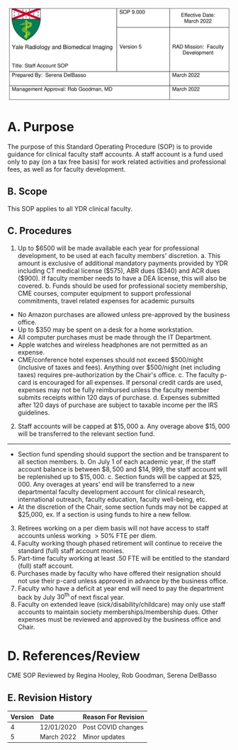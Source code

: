 ![img-0.jpeg](img-0.jpeg.png)

# A. Purpose 

The purpose of this Standard Operating Procedure (SOP) is to provide guidance for clinical faculty staff accounts. A staff account is a fund used only to pay (on a tax free basis) for work related activities and professional fees, as well as for faculty development.

## B. Scope

This SOP applies to all YDR clinical faculty.

## C. Procedures

1. Up to $\$ 6500$ will be made available each year for professional development, to be used at each faculty members' discretion.
a. This amount is exclusive of additional mandatory payments provided by YDR including CT medical license (\$575), ABR dues (\$340) and ACR dues (\$900). If faculty member needs to have a DEA license, this will also be covered.
b. Funds should be used for professional society membership, CME courses, computer equipment to support professional commitments, travel related expenses for academic pursuits

- No Amazon purchases are allowed unless pre-approved by the business office.
- Up to $\$ 350$ may be spent on a desk for a home workstation.
- All computer purchases must be made through the IT Department.
- Apple watches and wireless headphones are not permitted as an expense.
- CME/conference hotel expenses should not exceed \$500/night (inclusive of taxes and fees). Anything over \$500/night (net including taxes) requires pre-authorization by the Chair's office.
c. The faculty p-card is encouraged for all expenses. If personal credit cards are used, expenses may not be fully reimbursed unless the faculty member submits receipts within 120 days of purchase.
d. Expenses submitted after 120 days of purchase are subject to taxable income per the IRS guidelines.

2. Staff accounts will be capped at $\$ 15,000$
a. Any overage above $\$ 15,000$ will be transferred to the relevant section fund.

---

- Section fund spending should support the section and be transparent to all section members.
b. On July 1 of each academic year, if the staff account balance is between $\$ 8,500$ and $\$ 14,999$, the staff account will be replenished up to $\$ 15,000$.
c. Section funds will be capped at $\$ 25,000$. Any overages at years' end will be transferred to a new departmental faculty development account for clinical research, international outreach, faculty education, faculty well-being, etc.
- At the discretion of the Chair, some section funds may not be capped at \$25,000, ex. If a section is using funds to hire a new fellow.

3. Retirees working on a per diem basis will not have access to staff accounts unless working $>50 \%$ FTE per diem.
4. Faculty working though phased retirement will continue to receive the standard (full) staff account monies.
5. Part-time faculty working at least .50 FTE will be entitled to the standard (full) staff account.
6. Purchases made by faculty who have offered their resignation should not use their p-card unless approved in advance by the business office.
7. Faculty who have a deficit at year end will need to pay the department back by July $30^{\text {th }}$ of next fiscal year.
8. Faculty on extended leave (sick/disability/childcare) may only use staff accounts to maintain society memberships/membership dues. Other expenses must be reviewed and approved by the business office and Chair.

# D. References/Review 

CME SOP
Reviewed by Regina Hooley, Rob Goodman, Serena DelBasso

## E. Revision History

| Version | Date | Reason For Revision |
| :-- | :-- | :-- |
| 4 | $12 / 01 / 2020$ | Post COVID changes |
| 5 | March 2022 | Minor updates |